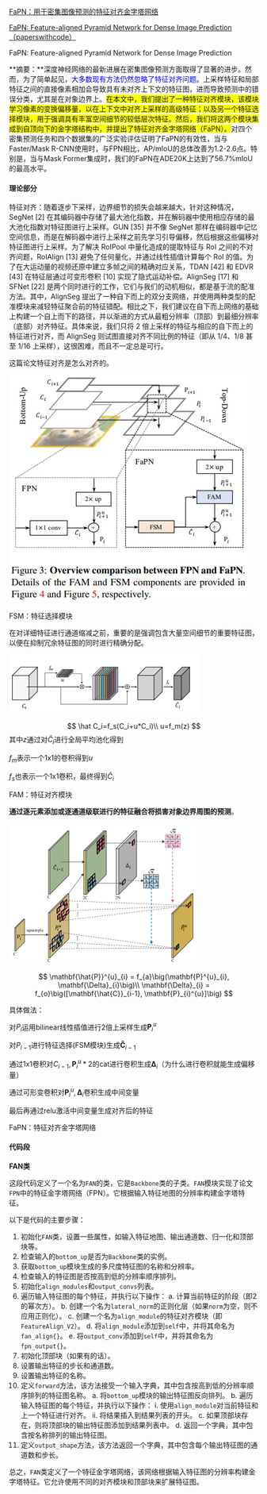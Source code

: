 [FaPN：用于密集图像预测的特征对齐金字塔网络](https://www.jianshu.com/p/38764d92f704)

[FaPN: Feature-aligned Pyramid Network for Dense Image Prediction（paperswithcode）](https://paperswithcode.com/paper/fapn-feature-aligned-pyramid-network-for)





FaPN: Feature-aligned Pyramid Network for Dense Image Prediction







**摘要：**深度神经网络的最新进展在密集图像预测方面取得了显著的进步。然而，为了简单起见，<span style=color:blue>大多数现有方法仍然忽略了特征对齐问题</span>。上采样特征和局部特征之间的直接像素相加会导致具有未对齐上下文的特征图，进而导致预测中的错误分类，尤其是在对象边界上。<span style="background-color: yellow;">在本文中，我们提出了一种特征对齐模块，该模块学习像素的变换偏移量，以在上下文中对齐上采样的高级特征；以及另一个特征选择模块，用于强调具有丰富空间细节的较低层次特征。然后，我们将这两个模块集成到自顶向下的金字塔结构中，并提出了特征对齐金字塔网络（FaPN）。</span>对四个密集预测任务和四个数据集的广泛实验评估证明了FaPN的有效性，当与Faster/Mask R-CNN使用时，与FPN相比，AP/mIoU的总体改善为1.2-2.6点。特别是，当与Mask Former集成时，我们的FaPN在ADE20K上达到了56.7%mIoU的最高水平。



#### 理论部分

特征对齐：随着逐步下采样，边界细节的损失会越来越大，针对这种情况，SegNet [2] 在其编码器中存储了最大池化指数，并在解码器中使用相应存储的最大池化指数对特征图进行上采样。GUN [35] 并不像 SegNet 那样在编码器中记忆空间信息，而是在解码器中进行上采样之前先学习引导偏移，然后根据这些偏移对特征图进行上采样。为了解决 RoIPool 中量化造成的提取特征与 RoI 之间的不对齐问题，RoIAlign [13] 避免了任何量化，并通过线性插值计算每个 RoI 的值。为了在大运动量的视频还原中建立多帧之间的精确对应关系，TDAN [42] 和 EDVR [43] 在特征层通过可变形卷积 [10] 实现了隐式运动补偿。AlignSeg [17] 和 SFNet [22] 是两个同时进行的工作，它们与我们的动机相似，都是基于流的配准方法。其中，AlignSeg 提出了一种自下而上的双分支网络，并使用两种类型的配准模块来减轻特征聚合前的特征错配。相比之下，我们建议在自下而上网络的基础上构建一个自上而下的路径，并以渐进的方式从最粗分辨率（顶部）到最细分辨率（底部）对齐特征。具体来说，我们只将 2 倍上采样的特征与相应的自下而上的特征进行对齐，而 AlignSeg 则试图直接对齐不同比例的特征（即从 1/4、1/8 甚至 1/16 上采样），这很困难，而且不一定总是可行。



这篇论文特征对齐是怎么对齐的。

![img](image/FaPN/webp.webp) 





FSM：特征选择模块

在对详细特征进行通道缩减之前，重要的是强调包含大量空间细节的重要特征图，以便在抑制冗余特征图的同时进行精确分配。

![image-20231203202725402](image/FaPN/image-20231203202725402.png)
$$
\hat C_i=f_s(C_i+u*C_i)\\
u=f_m(z)
$$
其中$z$通过对$\hat C_i$进行全局平均池化得到

$f_m$表示一个1x1的卷积得到$u$

$f_s$也表示一个1x1卷积，最终得到$\hat C_i$



FAM：特征对齐模块

**通过逐元素添加或逐通道级联进行的特征融合将损害对象边界周围的预测**。

![image-20231208201244517](image/FaPN/image-20231208201244517.png)



$$
\mathbf{\hat{P}}^{u}_{i} = f_{a}\big(\mathbf{P}^{u}_{i}, \mathbf{\Delta}_{i}\big)\\
\mathbf{\Delta}_{i} = f_{o}\big([\mathbf{\hat{C}}_{i-1}, \mathbf{P}_{i}^{u}]\big)
$$


具体做法：

对$P_i$运用bilinear线性插值进行2倍上采样生成$\mathbf{P}^{u}_{i}$

对$P_{i-1}$进行特征选择(FSM模块)生成$\mathbf{\hat{C}}_{i-1}$

通过1x1卷积对$C_{i-1},\mathbf{P}^{u}_{i}*2$的cat进行卷积生成$\mathbf{\Delta}_{i}$（为什么进行卷积就能生成偏移量）

通过可形变卷积对$\mathbf{P}^{u}_{i}, \mathbf{\Delta}_{i}$卷积生成中间变量

最后再通过relu激活中间变量生成对齐后的特征



FaPN：特征对齐金字塔网络









#### 代码段

**FAN类**

这段代码定义了一个名为`FAN`的类，它是`Backbone`类的子类。`FAN`模块实现了论文`FPN`中的特征金字塔网络（FPN）。它根据输入特征地图的分辨率构建金字塔特征。

以下是代码的主要步骤：

1. 初始化`FAN`类，设置一些属性，如输入特征地图、输出通道数、归一化和顶部块等。
2. 检查输入的`bottom_up`是否为`Backbone`类的实例。
3. 获取`bottom_up`模块生成的多尺度特征图的名称和分辨率。
4. 检查输入的特征图是否按高到低的分辨率顺序排列。
5. 初始化`align_modules`和`output_convs`列表。
6. 遍历输入特征图的每个特征，并执行以下操作：
    a. 计算当前特征的阶段（即2的幂次方）。
    b. 创建一个名为`lateral_norm`的正则化层（如果`norm`为空，则不应用正则化）。
    c. 创建一个名为`align_module`的特征对齐模块（即`FeatureAlign_V2`）。
    d. 将`align_module`添加到`self`中，并将其命名为`fan_align{}`。
    e. 将`output_conv`添加到`self`中，并将其命名为`fpn_output{}`。
7. 初始化顶部块（如果有的话）。
8. 设置输出特征的步长和通道数。
9. 设置输出特征的名称。
10. 定义`forward`方法，该方法接受一个输入字典，其中包含按高到低的分辨率顺序排列的特征图名称。
    a. 将`bottom_up`模块的输出特征图反向排列。
    b. 遍历输入特征图的每个特征，并执行以下操作：
     i. 使用`align_module`对当前特征和上一个特征进行对齐。
     ii. 将结果插入到结果列表的开头。
    c. 如果顶部块存在，则将顶部块的输出特征图添加到结果列表中。
    d. 返回一个字典，其中包含按名称排列的输出特征图。
11. 定义`output_shape`方法，该方法返回一个字典，其中包含每个输出特征图的通道数和步长。

总之，`FAN`类定义了一个特征金字塔网络，该网络根据输入特征图的分辨率构建金字塔特征。它允许使用不同的对齐模块和顶部块来扩展特征图。